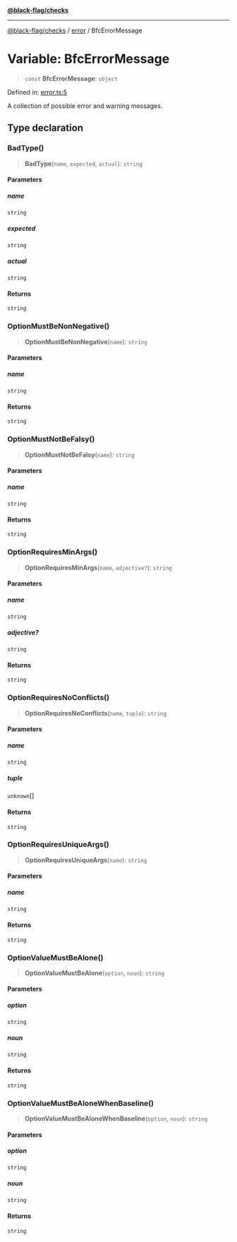 [**@black-flag/checks**](../../README.md)

***

[@black-flag/checks](../../README.md) / [error](../README.md) / BfcErrorMessage

# Variable: BfcErrorMessage

> `const` **BfcErrorMessage**: `object`

Defined in: [error.ts:5](https://github.com/Xunnamius/black-flag/blob/b36077d96948b9d710b24de4e7cdd82d7bab8303/packages/checks/src/error.ts#L5)

A collection of possible error and warning messages.

## Type declaration

### BadType()

> **BadType**(`name`, `expected`, `actual`): `string`

#### Parameters

##### name

`string`

##### expected

`string`

##### actual

`string`

#### Returns

`string`

### OptionMustBeNonNegative()

> **OptionMustBeNonNegative**(`name`): `string`

#### Parameters

##### name

`string`

#### Returns

`string`

### OptionMustNotBeFalsy()

> **OptionMustNotBeFalsy**(`name`): `string`

#### Parameters

##### name

`string`

#### Returns

`string`

### OptionRequiresMinArgs()

> **OptionRequiresMinArgs**(`name`, `adjective?`): `string`

#### Parameters

##### name

`string`

##### adjective?

`string`

#### Returns

`string`

### OptionRequiresNoConflicts()

> **OptionRequiresNoConflicts**(`name`, `tuple`): `string`

#### Parameters

##### name

`string`

##### tuple

`unknown`[]

#### Returns

`string`

### OptionRequiresUniqueArgs()

> **OptionRequiresUniqueArgs**(`name`): `string`

#### Parameters

##### name

`string`

#### Returns

`string`

### OptionValueMustBeAlone()

> **OptionValueMustBeAlone**(`option`, `noun`): `string`

#### Parameters

##### option

`string`

##### noun

`string`

#### Returns

`string`

### OptionValueMustBeAloneWhenBaseline()

> **OptionValueMustBeAloneWhenBaseline**(`option`, `noun`): `string`

#### Parameters

##### option

`string`

##### noun

`string`

#### Returns

`string`
